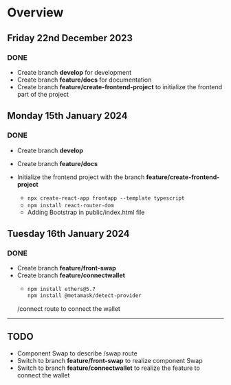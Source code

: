 # Overview

## Friday 22nd December 2023

### DONE

- Create branch **develop** for development
- Create branch **feature/docs** for documentation
- Create branch **feature/create-frontend-project** to initialize the frontend part of the project

## Monday 15th January 2024

### DONE

- Create branch **develop**
- Create branch **feature/docs**
- Initialize the frontend project with the branch **feature/create-frontend-project**

  - `npx create-react-app frontapp --template typescript`
  - `npm install react-router-dom`
  - Adding Bootstrap in public/index.html file

## Tuesday 16th January 2024

### DONE

- Create branch **feature/front-swap**
- Create branch **feature/connectwallet**
  - ```sh
    npm install ethers@5.7
    npm install @metamask/detect-provider
    ```
  /connect route to connect the wallet
---

## TODO

- Component Swap to describe /swap route
- Switch to branch **feature/front-swap** to realize component Swap
- Switch to branch **feature/connectwallet** to realize the feature to connect the wallet 
